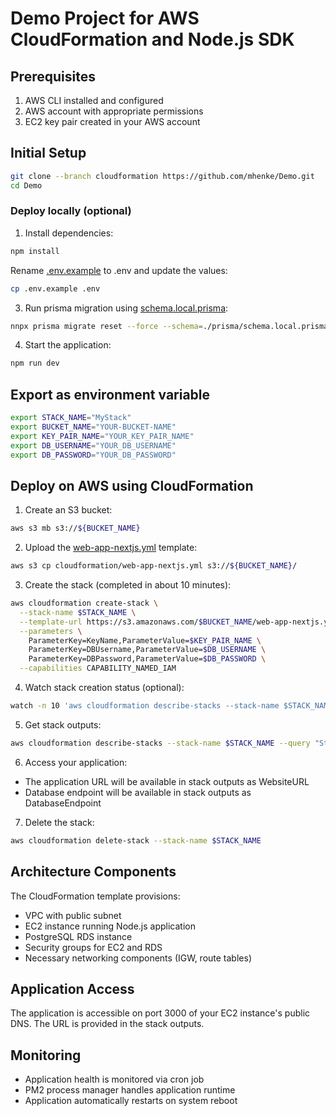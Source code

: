 # Demo Project for AWS CloudFormation and Node.js SDK

## Prerequisites

1. AWS CLI installed and configured
1. AWS account with appropriate permissions
1. EC2 key pair created in your AWS account

## Initial Setup

```bash
git clone --branch cloudformation https://github.com/mhenke/Demo.git
cd Demo
```

### Deploy locally (optional)

1. Install dependencies:

```bash
npm install
```

Rename [.env.example](.env.example) to .env and update the values:

```bash
cp .env.example .env
```

3. Run prisma migration using [schema.local.prisma](prisma/schema.local.prisma):

```bash
nnpx prisma migrate reset --force --schema=./prisma/schema.local.prisma && npx prisma migrate dev --name init --schema=./prisma/schema.local.prisma
```

4. Start the application:

```bash
npm run dev
```

## Export as environment variable

```bash
export STACK_NAME="MyStack"
export BUCKET_NAME="YOUR-BUCKET-NAME"
export KEY_PAIR_NAME="YOUR_KEY_PAIR_NAME"
export DB_USERNAME="YOUR_DB_USERNAME"
export DB_PASSWORD="YOUR_DB_PASSWORD"
```

## Deploy on AWS using CloudFormation

1. Create an S3 bucket:

```bash
aws s3 mb s3://${BUCKET_NAME}
```

2. Upload the [web-app-nextjs.yml](cloudformation/web-app-nextjs.yml) template:

```bash
aws s3 cp cloudformation/web-app-nextjs.yml s3://${BUCKET_NAME}/
```

3. Create the stack (completed in about 10 minutes):

```bash
aws cloudformation create-stack \
  --stack-name $STACK_NAME \
  --template-url https://s3.amazonaws.com/$BUCKET_NAME/web-app-nextjs.yml \
  --parameters \
    ParameterKey=KeyName,ParameterValue=$KEY_PAIR_NAME \
    ParameterKey=DBUsername,ParameterValue=$DB_USERNAME \
    ParameterKey=DBPassword,ParameterValue=$DB_PASSWORD \
  --capabilities CAPABILITY_NAMED_IAM
```

4. Watch stack creation status (optional):

```bash
watch -n 10 'aws cloudformation describe-stacks --stack-name $STACK_NAME --query "Stacks[0].StackStatus"'
```

5. Get stack outputs:

```bash
aws cloudformation describe-stacks --stack-name $STACK_NAME --query "Stacks[0].Outputs" > stack-outputs.json
```

6. Access your application:

- The application URL will be available in stack outputs as WebsiteURL
- Database endpoint will be available in stack outputs as DatabaseEndpoint

7. Delete the stack:

```bash
aws cloudformation delete-stack --stack-name $STACK_NAME
```

## Architecture Components

The CloudFormation template provisions:

- VPC with public subnet
- EC2 instance running Node.js application
- PostgreSQL RDS instance
- Security groups for EC2 and RDS
- Necessary networking components (IGW, route tables)

## Application Access

The application is accessible on port 3000 of your EC2 instance's public DNS. The URL is provided in the stack outputs.

## Monitoring

- Application health is monitored via cron job
- PM2 process manager handles application runtime
- Application automatically restarts on system reboot
